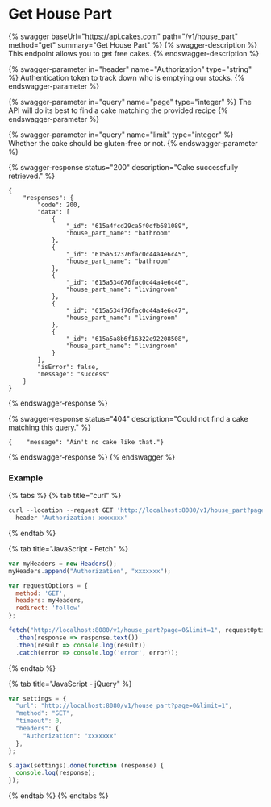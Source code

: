 # Get House Part

{% swagger baseUrl="https://api.cakes.com" path="/v1/house_part" method="get" summary="Get House Part" %}
{% swagger-description %}
This endpoint allows you to get free cakes.
{% endswagger-description %}

{% swagger-parameter in="header" name="Authorization" type="string" %}
Authentication token to track down who is emptying our stocks.
{% endswagger-parameter %}

{% swagger-parameter in="query" name="page" type="integer" %}
The API will do its best to find a cake matching the provided recipe
{% endswagger-parameter %}

{% swagger-parameter in="query" name="limit" type="integer" %}
Whether the cake should be gluten-free or not.
{% endswagger-parameter %}

{% swagger-response status="200" description="Cake successfully retrieved." %}
```
{
    "responses": {
        "code": 200,
        "data": [
            {
                "_id": "615a4fcd29ca5f0dfb681089",
                "house_part_name": "bathroom"
            },
            {
                "_id": "615a532376fac0c44a4e6c45",
                "house_part_name": "bathroom"
            },
            {
                "_id": "615a534676fac0c44a4e6c46",
                "house_part_name": "livingroom"
            },
            {
                "_id": "615a534f76fac0c44a4e6c47",
                "house_part_name": "livingroom"
            },
            {
                "_id": "615a5a8b6f16322e92208508",
                "house_part_name": "livingroom"
            }
        ],
        "isError": false,
        "message": "success"
    }
}
```
{% endswagger-response %}

{% swagger-response status="404" description="Could not find a cake matching this query." %}
```
{    "message": "Ain't no cake like that."}
```
{% endswagger-response %}
{% endswagger %}

### Example

{% tabs %}
{% tab title="curl" %}
```javascript
curl --location --request GET 'http://localhost:8080/v1/house_part?page=0&limit=1' \
--header 'Authorization: xxxxxxx'
```
{% endtab %}

{% tab title="JavaScript - Fetch" %}
```javascript
var myHeaders = new Headers();
myHeaders.append("Authorization", "xxxxxxx");

var requestOptions = {
  method: 'GET',
  headers: myHeaders,
  redirect: 'follow'
};

fetch("http://localhost:8080/v1/house_part?page=0&limit=1", requestOptions)
  .then(response => response.text())
  .then(result => console.log(result))
  .catch(error => console.log('error', error));
```
{% endtab %}

{% tab title="JavaScript - jQuery" %}
```javascript
var settings = {
  "url": "http://localhost:8080/v1/house_part?page=0&limit=1",
  "method": "GET",
  "timeout": 0,
  "headers": {
    "Authorization": "xxxxxxx"
  },
};

$.ajax(settings).done(function (response) {
  console.log(response);
});
```
{% endtab %}
{% endtabs %}
